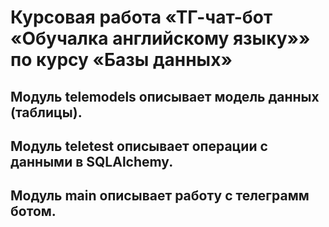 # Курсовая работа «ТГ-чат-бот «Обучалка английскому языку»» по курсу «Базы данных»

## Модуль telemodels описывает модель данных (таблицы).
## Модуль teletest описывает операции с данными в SQLAlchemy.
## Модуль main описывает работу с телеграмм ботом.